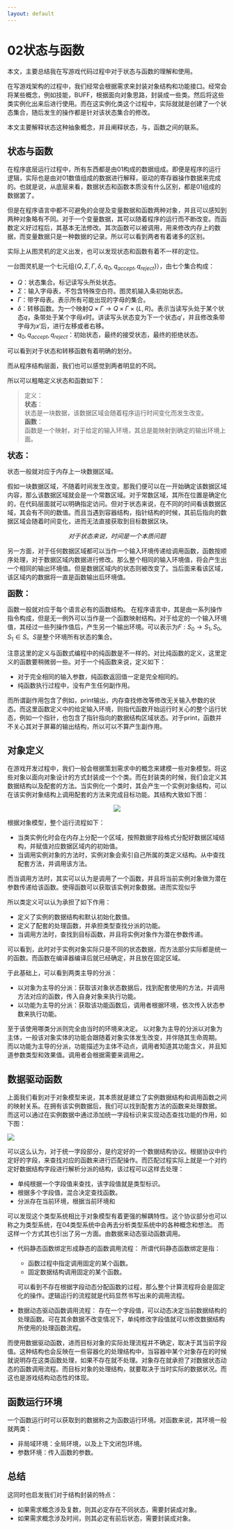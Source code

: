 ```yaml
---
layout: default
---
```


# 02状态与函数

本文，主要总结我在写游戏代码过程中对于状态与函数的理解和使用。

在写游戏架构的过程中，我们经常会根据需求来封装对象结构和功能接口。经常会将某些概念，例如技能，BUFF，根据面向对象思路，封装成一些类。然后将这些类实例化出来后进行使用。而在这实例化类这个过程中，实际就就是创建了一个状态集合，随后发生的操作都是针对该状态集合的修改。

本文主要解释状态这种抽象概念，并且阐释状态，与，函数之间的联系。

## 状态与函数

在程序底层运行过程中，所有东西都是由01构成的数据组成。即便是程序的运行逻辑，实际也是由对01数值组成的数据进行解释，驱动的寄存器操作数据来完成的。也就是说，从底层来看，数据状态和函数本质没有什么区别，都是01组成的数据罢了。

但是在程序语言中都不可避免的会提及变量数据和函数两种对象，并且可以感知到两种对象略有不同。对于一个变量数据，其可以随着程序的运行而不断改变。而函数定义好过程后，其基本无法修改。其次函数可以被调用，用来修改内存上的数据，而变量数据只是一种数据的记录。所以可以看到两者有着诸多的区别。

实际上从图灵机的定义出发，也可以发现状态和函数有着不一样的定位。

一台图灵机是一个七元组$\{Q,\Sigma,\Gamma,\delta,q_0,q_{accept},q_{reject}\}$），由七个集合构成：
* $Q$：状态集合。标记读写头所处状态。
* $\Sigma$：输入字母表，不包含特殊空白符。图灵机输入条初始状态。
* $\Gamma$：带字母表。表示所有可能出现的字母的集合。
* $\delta$：转移函数。为一个映射$Q\times{}\Gamma\rightarrow{}Q\times\Gamma\times\{L,R\}$。表示当读写头处于某个状态$q$，条带处于某个字母$x$时。讲读写头状态变为下一个状态$q'$，并且修改条带字母为$x'$后，进行左移或者右移。
* $q_0,q_{accept},q_{reject}$：初始状态，最终的接受状态，最终的拒绝状态。

可以看到对于状态和转移函数有着明确的划分。

而从程序结构层面，我们也可以感觉到两者明显的不同。

所以可以粗略定义状态和函数如下：

> 定义：\
> **状态**：\
> 状态是一块数据，该数据区域会随着程序运行时间变化而发生改变。\
> **函数**：\
> 函数是一个映射，对于给定的输入环境，其总是能映射到确定的输出环境上面。


**<font size = 4>状态：</font>**

状态一般就对应于内存上一块数据区域。

假如一块数据区域，不随着时间发生改变。那我们便可以在一开始确定该数据区域内容，那么该数据区域就会是一个常数区域。对于常数区域，其所在位置是确定化的，在代码层面就可以明确指定访问。但对于状态来说，在不同的时间看该数据区域，其会有不同的数值。而且当遇到容器结构，指针结构的时候，其前后指向的数据区域会随着时间变化，进而无法直接获取到目标数据区块。

*<center>对于状态来说，时间是一个本质问题</center>*

另一方面，对于任何数据区域都可以当作一个输入环境传递给调用函数，函数按顺序处理，对于数据区域内数据进行修改。那么整个相同的输入环境值，将会产生出一个相同的输出环境值。但是数据区域内的状态则被改变了。当后面来看该区域，该区域内的数据将一直是函数输出后环境值。


**<font size = 4>函数：</font>**

函数一般就对应于每个语言必有的函数结构。
在程序语言中，其是由一系列操作指令构成，但是无一例外可以当作是一个函数映射结构。对于给定的一个输入环境值，其经过一些列操作值后，产生另一个输出环境。可以表示为$F:S_0\rightarrow{}S_1,S_0,S_1\in{}S$。$S$是整个环境所有状态的集合。

注意这里的定义与函数式编程中的纯函数是不一样的。对比纯函数的定义，这里定义的函数要稍微弱一些。对于一个纯函数来说，定义如下：

* 对于完全相同的输入参数，纯函数返回值一定是完全相同的。
* 纯函数执行过程中，没有产生任何副作用。

而所谓副作用包含了例如，print输出，内存查找修改等修改无关输入参数的状态。而这里函数定义中的给定输入环境，则指代函数开始运行时关心的整个运行状态，例如一个指针，也包含了指针指向的数据结构区域状态。对于print，函数并不关心其对于屏幕的输出结构，所以可以不算产生副作用。

## 对象定义

在游戏开发过程中，我们一般会根据策划需求中的概念来建模一些对象模型。将这些对象以面向对象设计的方式封装成一个个类。而在封装类的时候，我们会定义其数据结构以及配套的方法。当实例化一个类时，其会产生一个实例对象结构，可以在该实例对象结构上调用配套的方法来完成目标功能。其结构大致如下图：


<center><img src="../02状态与函数.assets/p_1.drawio.png"></center>


根据对象模型，整个运行流程如下：

* 当类实例化时会在内存上分配一个区域，按照数据字段格式分配好数据区域结构，并赋值对应数据区域内的初始值。
* 当调用实例对象的方法时，实例对象会索引自己所属的类定义结构。从中查找配套方法，并调用该方法。

而当调用方法时，其实可以认为是调用了一个函数，并且将当前实例对象做为潜在参数传递给该函数。使得函数可以获取该实例对象数据。进而实现似乎

所以类定义可以认为承担了如下作用：

* 定义了实例的数据结构和默认初始化数值。
* 定义了配套的处理函数，并承担类型查找分派的功能。
* 当调用方法时，查找到目标函数，并且将实例对象作为潜在参数传递。

可以看到，此时对于实例对象实际只是不同的状态数据，而方法部分实际都是统一的函数。而函数在编译器编译后就已经确定，并且放在固定区域。

于此基础上，可以看到两类主导的分派：

* 以对象为主导的分派：获取该对象状态数据后，找到配套使用的方法，并调用方法对应的函数，传入自身对象来执行功能。
* 以功能为主导的分派：获取该功能函数后，调用者根据环境，依次传入状态参数来执行功能。

至于该使用哪类分派则完全由当时的环境来决定。
以对象为主导的分派以对象为主体，一般该对象实体的功能会跟随着对象实体发生改变，并伴随其生命周期。
而以功能为主导的分派，功能描述为主体不动点，调用者知道其功能含义，并且知道参数类型和效果值。调用者会根据需要来调用之。


## 数据驱动函数

上面我们看到对于对象模型来说，其本质就是建立了实例数据结构和调用函数之间的映射关系。在拥有该实例数据后，我们可以找到配套方法的函数来处理数据。
而这可以通过在实例数据中通过添加统一字段标识来实现动态查找功能的作用，如下图：

<img src="../02状态与函数.assets/p_2.drawio.png">

可以这么认为，对于统一字段部分，是约定好的一个数据结构协议。根据协议中约定好的字段，来查找对应的函数来进行匹配操作。而匹配过程实际上就是一个对约定好数据结构字段进行解析分派的结构，该过程可以这样去处理：

* 单纯根据一个字段值来查找，该字段值就是类型标识。
* 根据多个字段值，混合决定查找函数。
* 分派存在当前环境，根据当前环境和

可以发现这个类型系统相比于对象模型有着更强的解耦特性。这个协议部分也可以称之为类型系统，在04类型系统中会再去分析类型系统中的各种概念和想法。
而这样一个方式其也引出了另一方面。由数据来动态驱动函数调用。

* 代码静态函数绑定形成静态的函数调用流程：
  所谓代码静态函数绑定是指：
  * 函数过程中指定调用固定的某个函数。
  * 固定数据结构调用固定的某个函数。
  
  可以看到不存在根据字段动态分配函数的过程，那么整个计算流程将会是固定化的操作。逻辑运行的流程就是代码显然书写出来的调用流程。

* 数据动态驱动函数调用流程：
  存在一个字段值，可以动态决定当前数据结构的处理函数。可在其余数据不改变情况下，单纯修改字段值就可以修改数据结构所使用的处理函数流程。
  
而使用数据驱动函数，进而目标对象的实际处理流程并不确定，取决于其当前字段值。这种结构也会反映在一些容器化的处理结构中，当容器中某个对象存在的时候就说明存在这类函数处理，如果不存在就不处理。对象存在就承担了对数据状态动态的函数调用流程。而目标对象的处理结构，就要取决于当时实际的数据状况。而这也是游戏结构动态性的体现。



## 函数运行环境

一个函数运行时可以获取到的数据称之为函数运行环境。对函数来说，其环境一般就两类：

* 非局域环境：全局环境，以及上下文闭包环境。
* 参数环境：传入函数的参数。






## 总结

这同时也启发我们对于结构封装的特点：

* 如果需求概念涉及复数，则其必定存在不同状态，需要封装成对象。
* 如果需求概念涉及时间，则其必定有前后状态，需要封装成对象。
